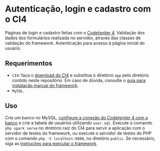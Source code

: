 # Autenticação, login e cadastro com o CI4
Páginas de login e cadastro feitas com o [CodeIgniter 4](https://codeigniter.com/user_guide/intro/index.html). Validação dos dados dos formulários realizada no servidor, através das classes de validação do framework. Autenticação para acesso à página inicial do usuário.
## Requerimentos
- `CI4`: faça o [download do CI4](https://github.com/CodeIgniter4/framework/releases/tag/v4.2.10) e substitua o diretório `app` pelo diretório contido neste repositório. Em caso de dúvida, consulte o [guia para instalação manual do framework](https://codeigniter.com/user_guide/installation/installing_manual.html).
- `MySQL`.
## Uso
Crie um banco no MySQL, [configure a conexão do CodeIgniter 4 com o banco](https://www.codeigniter.com/user_guide/database/configuration.html) e crie a tabela de usuários utilizando `user.sql`. Execute o comando `php spark serve` no diretório raiz do CI4 para servir a aplicação com o servidor de testes do framework, ou execute o servidor de testes do PHP com o comando `php -S localhost:8080`, no diretório `public`. Se necessário, siga as [instruções para executar o framework](https://codeigniter4.github.io/userguide/installation/running.html).
